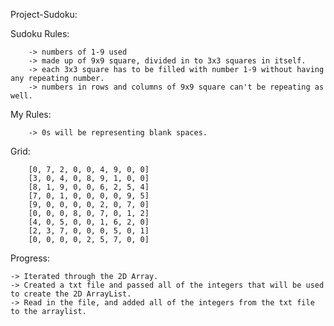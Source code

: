 Project-Sudoku:

Sudoku Rules:

        -> numbers of 1-9 used
        -> made up of 9x9 square, divided in to 3x3 squares in itself.
        -> each 3x3 square has to be filled with number 1-9 without having any repeating number.
        -> numbers in rows and columns of 9x9 square can't be repeating as well.

My Rules:
        
        -> 0s will be representing blank spaces.

Grid:

        [0, 7, 2, 0, 0, 4, 9, 0, 0]
        [3, 0, 4, 0, 8, 9, 1, 0, 0]
        [8, 1, 9, 0, 0, 6, 2, 5, 4]
        [7, 0, 1, 0, 0, 0, 0, 9, 5]
        [9, 0, 0, 0, 0, 2, 0, 7, 0]
        [0, 0, 0, 8, 0, 7, 0, 1, 2]
        [4, 0, 5, 0, 0, 1, 6, 2, 0]
        [2, 3, 7, 0, 0, 0, 5, 0, 1]
        [0, 0, 0, 0, 2, 5, 7, 0, 0]

Progress:

    -> Iterated through the 2D Array.
    -> Created a txt file and passed all of the integers that will be used to create the 2D ArrayList.
    -> Read in the file, and added all of the integers from the txt file to the arraylist.
    
